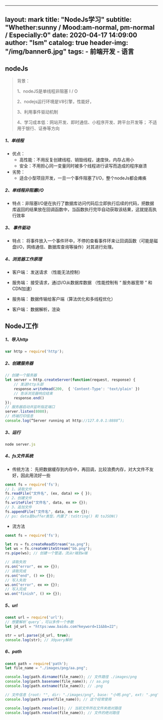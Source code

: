 
---
layout:     mark
title:      "NodeJs学习"
subtitle:   "Whether:sunny / Mood:am-normal, pm-normal / Especially:0"
date:       2020-04-17 14:09:00
author:     "lsm"
catalog:    true
header-img: "/img/banner6.jpg"
tags:
    - 前端开发
    - 语言
---

## nodeJs

> 背景：
>
> 1、nodeJS是单线程非阻塞 I / O
>
> 2、nodejs运行环境是V8引擎，性能好，
>
> 3、利用事件驱动机制
>
> 4、学习成本低：网站开发、即时通信、小程序开发、跨平台开发等； 不适用于银行、证券等方向

##### 1、单线程

- 优点：
  - 高性能：不用反复创建线程、销毁线程，速度快，内存占用小
  - 安全：不用担心同一变量同时被多个线程进行读写而造成的程序崩溃
- 劣势：
  - 适合小型项目开发，一旦一个事件阻塞了I/O，整个nodeJs都会瘫痪

##### 2、单线程非阻塞I/O

- 特点：非阻塞I/O是在执行了数据库访问代码后立即执行后续的代码，把数据库返回的结果放在回调函数中，当函数执行完毕自动获取该结果，这就提高执行效率

##### 3、 事件驱动

- 特点： 将事件放入一个事件环中，不停的查看事件环来让回调函数（可能是磁盘I/O，网络通信、数据库查询等操作）对其进行处理。

##### 4、浏览器工作原理

+ 客户端： 发送请求 （性能无法控制）

+ 服务端： 接受请求，通过I/O从数据库数据 （性能控制有 “ 服务器宽带 ” 和CDN加速）

+ 服务端： 数据传输给客户端（算法优化和多线程优化）

+ 客户端： 数据解析，渲染


## NodeJ工作

##### 1、导入http

```javascript
var http = require('http');
```

##### 2、创建服务器

```javascript
// 创建一个服务器
let server = http.createServer(function(request, response) {
    // 发送http头部
    response.writeHead(200,  { 'Content-Type': 'text/plain' })
    // 告诉浏览器响应结束
    response.end()
});
// 服务器启动并监听指定端口
server.listen(8080);
// 终端打印信息
console.log(“Server running at http://127.0.0.1:8888”);
```

##### 3、运行

```javascript
node server.js
```

##### 4、fs文件系统

- 传统方法： 先把数据缓存到内存中，再回调，比较浪费内存，对大文件不友好，因此用流好一些

```javascript
const fs = require('fs');
// 1、读取文件
fs.readFile("文件名", (ex, data) => { });
// 2、创建文件
fs.writeFile("文件名", data, ex => {});
// 3、追加文件
fs.appendFile("文件名", data, ex => {});
// ps: data是buffer类型，内置了：toString() 和 toJSON()
```

- 流方法

```javascript
const fs = require('fs');

let rs = fs.createReadStream("aa.png");
let ws = fs.createWriteStream("bb.png");
rs.pipe(ws); // 创建一个管道，流从r端到w端

// 读取失败
rs.on("error", ex => {});
// 读取完成
rs.on("end", () => {});
// 写入失败
ws.on("error", ex => {});
// 写入完成
ws.on("finish", () => {});
```

##### 5、url

```javascript
const url = require('url');
// 想要解析`query`，可以多传一个参数
let jd_url = "https:www.baidu.com?keyword=11&bb=22";

str = url.parse(jd_url, true);
console.log(str); // 对query解析
```

##### 6、path

```javascript
const path = require('path');
let file_name = "./images/png/aa.png";

console.log(path.dirname(file_name)); // 文件路径 ./images/png
console.log(path.basename(file_name)); // aa.png
console.log(path.extname(file_name)); // .png

// 文件信息 {root: "", dir: "./images/png", base: "小明.png", ext: ".png", name: "小明"}
console.log(path.parse(file_name)); // 这个经常使用

console.log(path.resolve()); // 当前文件所在文件夹绝对路径
console.log(path.resolve(file_name)); // 文件的绝对路径
```